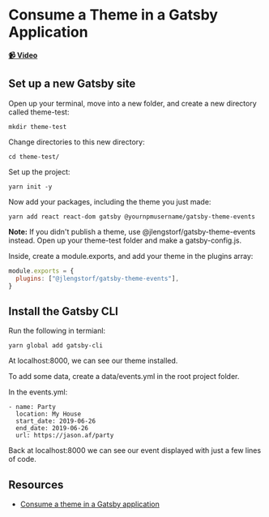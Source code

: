 # Consume a Theme in a Gatsby Application

**[📹 Video](https://egghead.io/lessons/gatsby-consume-a-theme-in-a-gatsby-application)**

## Set up a new Gatsby site
Open up your terminal, move into a new folder, and create a new directory called theme-test:
```
mkdir theme-test
```
Change directories to this new directory:
```
cd theme-test/
```
Set up the project:
```
yarn init -y
```
Now add your packages, including the theme you just made:
```
yarn add react react-dom gatsby @yournpmusername/gatsby-theme-events
```
**Note:** If you didn't publish a theme, use @jlengstorf/gatsby-theme-events instead.
Open up your theme-test folder and make a gatsby-config.js.

Inside, create a module.exports, and add your theme in the plugins array:
```javascript
module.exports = {
  plugins: ["@jlengstorf/gatsby-theme-events"],
}
```

## Install the Gatsby CLI
Run the following in termianl:
```
yarn global add gatsby-cli
```
At localhost:8000, we can see our theme installed.

To add some data, create a data/events.yml in the root project folder.

In the events.yml:
```
- name: Party
  location: My House
  start_date: 2019-06-26
  end_date: 2019-06-26
  url: https://jason.af/party
```
Back at localhost:8000 we can see our event displayed with just a few lines of code.
## Resources
- [Consume a theme in a Gatsby application](https://www.gatsbyjs.org/tutorial/building-a-theme/#consume-a-theme-in-a-gatsby-application)
